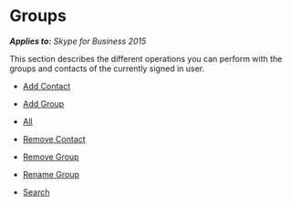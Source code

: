 
# Groups



 _**Applies to:** Skype for Business 2015_

This section describes the different operations you can perform with the groups and contacts of the currently signed in user.


- [Add Contact](PT_Groups_AddContact.md)

- [Add Group](PT_Groups_AddGroup.md)

- [All](PT_Groups_All.md)

- [Remove Contact](PT_Groups_RemoveContact.md)

- [Remove Group](PT_Groups_RemoveGroup.md)

- [Rename Group](PT_Groups_RenameGroup.md)

- [Search](PT_Groups_Search.md)


